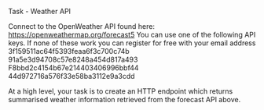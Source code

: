 Task - Weather API

Connect to the OpenWeather API found here: https://openweathermap.org/forecast5
You can use one of the following API keys. If none of these work you can register for free
with your email address
3f159511ac64f5393feaa6f3c700c74b
91a5e3d94708c57e8248a454d817a493
F8bbd2c4154b67e214403406996bbf44
44d972716a576f33e58ba3112e9a3cdd

At a high level, your task is to create an HTTP endpoint which returns summarised weather
information retrieved from the forecast API above.